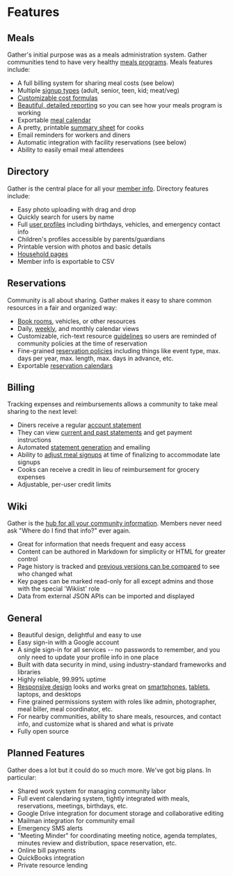# Features

## Meals

Gather's initial purpose was as a meals administration system. Gather communities tend to have very healthy [meals programs](assets/screenshots/meals-index.png). Meals features include:

* A full billing system for sharing meal costs (see below)
* Multiple [signup types](assets/screenshots/view-meal.png) (adult, senior, teen, kid; meat/veg)
* [Customizable cost formulas](assets/screenshots/meal-formula-form.png)
* [Beautiful, detailed reporting](assets/screenshots/meals-report.png) so you can see how your meals program is working
* Exportable [meal calendar](assets/screenshots/meal-calendar-entries.png)
* A pretty, printable [summary sheet](assets/screenshots/meal-summary.png) for cooks
* Email reminders for workers and diners
* Automatic integration with facility reservations (see below)
* Ability to easily email meal attendees

## Directory

Gather is the central place for all your [member info](assets/screenshots/directory.png). Directory features include:

* Easy photo uploading with drag and drop
* Quickly search for users by name
* Full [user profiles](assets/screenshots/profile-tablet.png) including birthdays, vehicles, and emergency contact info
* Children's profiles accessible by parents/guardians
* Printable version with photos and basic details
* [Household pages](assets/screenshots/household.png)
* Member info is exportable to CSV

## Reservations

Community is all about sharing. Gather makes it easy to share common resources in a fair and organized way:

* [Book rooms](assets/screenshots/reservations-index.png), vehicles, or other resources
* Daily, [weekly](assets/screenshots/reservation-calendar.png), and monthly calendar views
* Customizable, rich-text resource [guidelines](assets/screenshots/create-reservation.png) so users are reminded of community policies at the time of reservation
* Fine-grained [reservation policies](assets/screenshots/create-reservation-with-error.png) including things like event type, max. days per year, max. length, max. days in advance, etc.
* Exportable [reservation calendars](assets/screenshots/calendar-export.png)

## Billing

Tracking expenses and reimbursements allows a community to take meal sharing to the next level:

* Diners receive a regular [account statement](assets/screenshots/statement.png)
* They can view [current and past statements](assets/screenshots/accounts.png) and get payment instructions
* Automated [statement generation](assets/screenshots/accounts-index.png) and emailing
* Ability to [adjust meal signups](assets/screenshots/finalize-meal.png) at time of finalizing to accommodate late signups
* Cooks can receive a credit in lieu of reimbursement for grocery expenses
* Adjustable, per-user credit limits

## Wiki

Gather is the [hub for all your community information](assets/screenshots/ts-wiki.png). Members never need ask "Where do I find that info?" ever again.

* Great for information that needs frequent and easy access
* Content can be authored in Markdown for simplicity or HTML for greater control
* Page history is tracked and [previous versions can be compared](assets/screenshots/wiki-compare.png) to see who changed what
* Key pages can be marked read-only for all except admins and those with the special 'Wikiist' role
* Data from external JSON APIs can be imported and displayed

## General

* Beautiful design, delightful and easy to use
* Easy sign-in with a Google account
* A single sign-in for all services -- no passwords to remember, and you only need to update your profile info in one place
* Built with data security in mind, using industry-standard frameworks and libraries
* Highly reliable, 99.99% uptime
* [Responsive design](assets/screenshots/meals-index-mobile.png) looks and works great on [smartphones](assets/screenshots/view-meal-mobile.png), [tablets](assets/screenshots/profile-tablet.png), laptops, and desktops
* Fine grained permissions system with roles like admin, photographer, meal biller, meal coordinator, etc.
* For nearby communities, ability to share meals, resources, and contact info, and customize what is shared and what is private
* Fully open source

## Planned Features

Gather does a lot but it could do so much more. We've got big plans. In particular:

* Shared work system for managing community labor
* Full event calendaring system, tightly integrated with meals, reservations, meetings, birthdays, etc.
* Google Drive integration for document storage and collaborative editing
* Mailman integration for community email
* Emergency SMS alerts
* "Meeting Minder" for coordinating meeting notice, agenda templates, minutes review and distribution, space reservation, etc.
* Online bill payments
* QuickBooks integration
* Private resource lending
